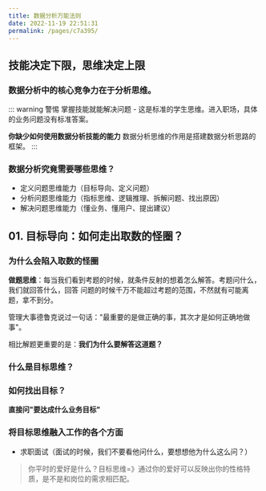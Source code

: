 ```yaml
---
title: 数据分析万能法则
date: 2022-11-19 22:51:31
permalink: /pages/c7a395/
---
```

## 技能决定下限，思维决定上限
### 数据分析中的核心竞争力在于**分析思维**。
::: warning 警惕
掌握技能就能解决问题 - 这是标准的学生思维。进入职场，具体的业务问题没有标准答案。

**你缺少如何使用数据分析技能的能力**
数据分析思维的作用是搭建数据分析思路的框架。
:::

### 数据分析究竟需要哪些思维？
- 定义问题思维能力（目标导向、定义问题）
- 分析问题思维能力（指标思维、逻辑推理、拆解问题、找出原因）
- 解决问题思维能力（懂业务、懂用户、提出建议）

## 01. 目标导向：如何走出取数的怪圈？
### 为什么会陷入取数的怪圈
**做题思维**：每当我们看到考题的时候，就条件反射的想着怎么解答。考题问什么，我们就回答什么，回答
问题的时候千万不能超过考题的范围，不然就有可能离题，拿不到分。

管理大事德鲁克说过一句话："最重要的是做正确的事，其次才是如何正确地做事"。

相比解题更重要的是：**我们为什么要解答这道题？**

### 什么是目标思维？
### 如何找出目标？
**直接问"要达成什么业务目标"**
### 将目标思维融入工作的各个方面
- 求职面试（面试的时候，我们不要看他问什么，要想想他为什么这么问？）
> 你平时的爱好是什么？目标思维=》通过你的爱好可以反映出你的性格特质，是不是和岗位的需求相匹配。
 



